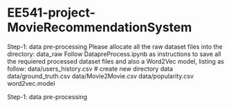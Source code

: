 # EE541-project-MovieRecommendationSystem
Step-1: data pre-processing
Please allocate all the raw dataset files into the directory: data_raw
Follow DatapreProcess.ipynb as instructions to save all the requiered processed dataset files and also a Word2Vec model, listing as follow:
data/users_history.csv # create new directory data
data/ground_truth.csv
data/Movie2Movie.csv
data/popularity.csv
word2vec.model

Step-1: data pre-processing
